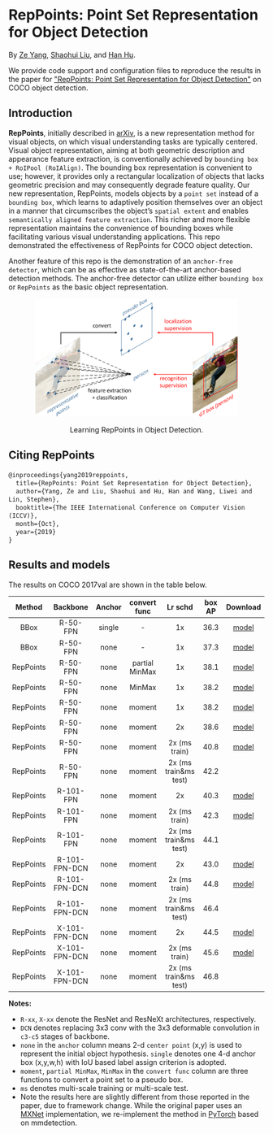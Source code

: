 # RepPoints: Point Set Representation for Object Detection

By [Ze Yang](https://yangze.tech/), [Shaohui Liu](http://b1ueber2y.me/), and [Han Hu](https://ancientmooner.github.io/).

We provide code support and configuration files to reproduce the results in the paper for
["RepPoints: Point Set Representation for Object Detection"](https://arxiv.org/abs/1904.11490) on COCO object detection.

## Introduction

**RepPoints**, initially described in [arXiv](https://arxiv.org/abs/1904.11490), is a new representation method for visual objects, on which visual understanding tasks are typically centered. Visual object representation, aiming at both geometric description and appearance feature extraction, is conventionally achieved by `bounding box + RoIPool (RoIAlign)`. The bounding box representation is convenient to use; however, it provides only a rectangular localization of objects that lacks geometric precision and may consequently degrade feature quality. Our new representation, RepPoints, models objects by a `point set` instead of a `bounding box`, which learns to adaptively position themselves over an object in a manner that circumscribes the object’s `spatial extent` and enables `semantically aligned feature extraction`. This richer and more flexible representation maintains the convenience of bounding boxes while facilitating various visual understanding applications. This repo demonstrated the effectiveness of RepPoints for COCO object detection.

Another feature of this repo is the demonstration of an `anchor-free detector`, which can be as effective as state-of-the-art anchor-based detection methods. The anchor-free detector can utilize either `bounding box` or `RepPoints` as the basic object representation.

<div align="center">
  <img src="reppoints.png" width="400px" />
  <p>Learning RepPoints in Object Detection.</p>
</div>

## Citing RepPoints

```
@inproceedings{yang2019reppoints,
  title={RepPoints: Point Set Representation for Object Detection},
  author={Yang, Ze and Liu, Shaohui and Hu, Han and Wang, Liwei and Lin, Stephen},
  booktitle={The IEEE International Conference on Computer Vision (ICCV)},
  month={Oct},
  year={2019}
}
```

## Results and models

The results on COCO 2017val are shown in the table below.

| Method | Backbone | Anchor | convert func | Lr schd | box AP | Download |
| :----: | :------: | :-------: | :------: | :-----: | :----: | :------: |
| BBox | R-50-FPN | single | -    | 1x      | 36.3|[model](https://drive.google.com/open?id=1TaVAFGZP2i7RwtlQjy3LBH1WI-YRH774) |
| BBox | R-50-FPN | none     | -    | 1x      | 37.3| [model](https://drive.google.com/open?id=1hpfu-I7gtZnIb0NU2WvUvaZz_dm-THuZ) |
| RepPoints | R-50-FPN | none     | partial MinMax | 1x      | 38.1| [model](https://drive.google.com/open?id=11zFtdKH-QGz_zH7vlcIih6FQAjV84CWc) |
| RepPoints | R-50-FPN | none     | MinMax | 1x      | 38.2| [model](https://drive.google.com/open?id=1Cg9818dpkL-9qjmYdkhrY_BRiQFjV4xu)  |
| RepPoints | R-50-FPN | none     | moment | 1x      | 38.2| [model](https://drive.google.com/open?id=1rQg-lE-5nuqO1bt6okeYkti4Q-EaBsu_) |
| RepPoints | R-50-FPN | none     | moment | 2x      | 38.6| [model](https://drive.google.com/open?id=1TfR-5geVviKhRoXL9JP6cG3fkN2itbBU) |
| RepPoints | R-50-FPN | none     | moment | 2x (ms train)   | 40.8| [model](https://drive.google.com/open?id=1oaHTIaP51oB5HJ6GWV3WYK19lMm9iJO6) |
| RepPoints | R-50-FPN | none     | moment | 2x (ms train&ms test)   | 42.2|          |
| RepPoints | R-101-FPN | none   | moment | 2x   | 40.3| [model](https://drive.google.com/open?id=1BAmGeUQ_zVQi2u7rgOuPQem2EjXDLgWm) |
| RepPoints | R-101-FPN | none   | moment | 2x (ms train)   | 42.3| [model](https://drive.google.com/open?id=14Lf0p4fXElXaxFu8stk3hek3bY8tNENX) |
| RepPoints | R-101-FPN | none   | moment | 2x (ms train&ms test)   | 44.1|          |
| RepPoints | R-101-FPN-DCN | none   | moment | 2x   | 43.0| [model](https://drive.google.com/open?id=1hpptxpb4QtNuB-HnV5wHbDltPHhlYq4z) |
| RepPoints | R-101-FPN-DCN | none   | moment | 2x (ms train)   | 44.8| [model](https://drive.google.com/open?id=1fsTckK99HYjOURwcFeHfy5JRRtsCajfX) |
| RepPoints | R-101-FPN-DCN | none   | moment | 2x (ms train&ms test)   | 46.4|          |
| RepPoints | X-101-FPN-DCN | none   | moment | 2x   | 44.5| [model](https://drive.google.com/open?id=1Y8vqaqU88-FEqqwl6Zb9exD5O246yrMR) |
| RepPoints | X-101-FPN-DCN | none   | moment | 2x (ms train)   | 45.6| [model](https://drive.google.com/open?id=1nr9gcVWxzeakbfPC6ON9yvKOuLzj_RrJ) |
| RepPoints | X-101-FPN-DCN | none   | moment | 2x (ms train&ms test)   | 46.8|          |

**Notes:**

- `R-xx`, `X-xx` denote the ResNet and ResNeXt architectures, respectively.
- `DCN` denotes replacing 3x3 conv with the 3x3 deformable convolution in `c3-c5` stages of backbone.
- `none` in the `anchor` column means 2-d `center point` (x,y) is used to represent the initial object hypothesis. `single` denotes one 4-d anchor box (x,y,w,h) with IoU based label assign criterion is adopted.
- `moment`, `partial MinMax`, `MinMax` in the `convert func` column are three functions to convert a point set to a pseudo box.
- `ms` denotes multi-scale training or multi-scale test.
- Note the results here are slightly different from those reported in the paper, due to framework change. While the original paper uses an [MXNet](https://mxnet.apache.org/) implementation, we re-implement the method in [PyTorch](https://pytorch.org/) based on mmdetection.
